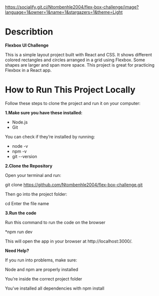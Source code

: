 https://socialify.git.ci/Ntombenhle2004/flex-box-challenge/image?language=1&owner=1&name=1&stargazers=1&theme=Light

# Describtion
**Flexbox UI Challenge**

This is a simple layout project built with React and CSS. It shows different colored rectangles and circles arranged in a grid using Flexbox. Some shapes are larger and span more space. This project is great for practicing Flexbox in a React app.

# How to Run This Project Locally

Follow these steps to clone the project and run it on your computer:

**1.Make sure you have these installed:**

* Node.js
* Git

You can check if they’re installed by running:

* node -v
* npm -v
* git --version

**2.Clone the Repository**

Open your terminal and run:

git clone https://github.com/Ntombenhle2004/flex-box-challenge.git

Then go into the project folder:

cd Enter the file name

**3.Run the code**

Run this command to run the code on the browser

*npm run dev

This will open the app in your browser at http://localhost:3000/.

**Need Help?**

If you run into problems, make sure:

Node and npm are properly installed

You’re inside the correct project folder

You’ve installed all dependencies with npm install
